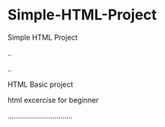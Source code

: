 # Simple-HTML-Project
Simple HTML Project


..

..

HTML Basic project 






html excercise for beginner

................................
